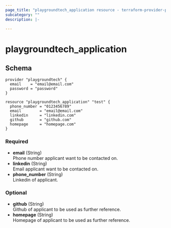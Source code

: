 ```yaml
---
page_title: "playgroundtech_application resource - terraform-provider-playgroundtech"
subcategory: ""
description: |-
  
---
```


# playgroundtech_application

## Schema

```hcl
provider "playgroundtech" {
  email    = "email@email.com"
  password = "password"
}

resource "playgroundtech_application" "test" {
  phone_number = "0123456789"
  email        = "email@email.com"
  linkedin     = "linkedin.com"
  github       = "github.com"
  homepage     = "homepage.com"
}
```

### Required

- **email** (String)  
  Phone number applicant want to be contacted on.  
- **linkedin** (String)   
  Email applicant want to be contacted on.  
- **phone_number** (String)   
  Linkedin of applicant.  

### Optional

- **github** (String)    
  Github of applicant to be used as further reference.
- **homepage** (String)    
  Homepage of applicant to be used as further reference.


